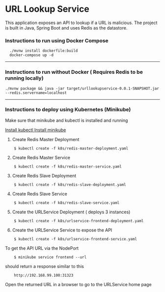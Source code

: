 # URL Lookup Service

This application exposes an API to lookup if a URL is malicious.
The project is built in Java, Spring Boot and uses Redis as the datastore.

### Instructions to run using Docker Compose
```
  ./mvnw install dockerfile:build
  docker-compose up -d
```
---

### Instructions to run without Docker ( Requires Redis to be running locally)
```
./mvnw package && java -jar target/urllookupservice-0.0.1-SNAPSHOT.jar --redis.servername=localhost
```

---

### Instructions to deploy using Kubernetes (Minikube)
Make sure that minikube and kubectl is installed and running

[Install kubectl ](https://kubernetes.io/docs/tasks/tools/install-kubectl/)
[Install minikube ](https://kubernetes.io/docs/setup/minikube/)

1. Create Redis Master Deployment

```
	$ kubectl create -f k8s/redis-master-deployment.yaml
```

2. Create Redis Master Service
```
	$ kubectl create -f k8s/redis-master-service.yaml
```

3. Create Redis Slave Deployment
```
	$ kubectl create -f k8s/redis-slave-deployment.yaml
```

4. Create Redis Slave Service 
```
	$ kubectl create -f k8s/redis-slave-service.yaml
```

5. Create the URLService Deployment ( deploys 3 instances)
```
	$ kubectl create -f k8s/urlservice-frontend-deployment.yaml
```

6. Create the URLService Service to expose the API
```
	$ kubectl create -f k8s/urlservice-frontend-service.yaml
```

To get the API URL via the NodePort
```
	$ minikube service frontend --url
```
should return a response similar to this
```
	http://192.168.99.100:31323
```
Open the returned URL in a browser to go to the URLService home page